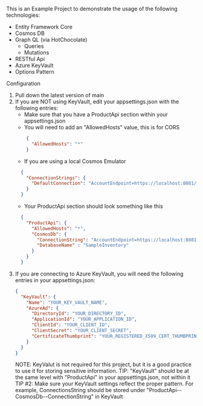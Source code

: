 This is an Example Project to demonstrate the usage of the following technologies:
  - Entity Framework Core
  - Cosmos DB
  - Graph QL (via HotChocolate)
    - Queries
    - Mutations
  - RESTful Api
  - Azure KeyVault
  - Options Pattern

Configuration
1. Pull down the latest version of main
2. If you are NOT using KeyVault, edit your appsettings.json with the following entries:
      - Make sure that you have a ProductApi section within your appsettings.json
      - You will need to add an "AllowedHosts" value, this is for CORS<br>
      ```json
          {
            "AllowedHosts": "*"
          }
      ```
      - If you are using a local Cosmos Emulator<br>
      ```json
        {
          "ConnectionStrings": {
            "DefaultConnection": "AccountEndpoint=https://localhost:8081/;AccountKey=<YOUR_EMULATOR_ACCOUNT_KEY_HERE>"
          }
        }
      ```
	  - Your ProductApi section should look something like this<br>
	  ```json
		{
		  "ProductApi": {
            "AllowedHosts": "*",
            "CosmosDb": {
              "ConnectionString": "AccountEndpoint=https://localhost:8081/;AccountKey=C2y6yDjf5/R+ob0N8A7Cgv30VRDJIWEHLM+4QDU5DE2nQ9nDuVTqobD4b8mGGyPMbIZnqyMsEcaGQy67XIw/Jw==",
              "DatabaseName" : "SampleInventory"
            }                
		  }
		}
	  ```              
3. If you are connecting to Azure KeyVault, you will need the following entries in your appsettings.json:
    ```json
	{
	  "KeyVault": {
        "Name": "YOUR_KEY_VAULT_NAME",
		"AzureAd": {
          "DirectoryId": "YOUR_DIRECTORY_ID",
          "ApplicationId": "YOUR_APPLICATION_ID",
          "ClientId": "YOUR_CLIENT_ID",
          "ClientSecret": "YOUR_CLIENT_SECRET",
          "CertificateThumbprint": "YOUR_REGISTERED_X509_CERT_THUMBPRINT"
        }
      }
    }
    ```
   NOTE: KeyValut is not required for this project, but it is a good practice to use it for storing sensitive information.
   TIP: "KeyVault" should be at the same level with "ProductApi" in your appsettings.json, not within it  
   TIP #2: Make sure your KeyVault settings reflect the proper pattern. For example, ConnectionsString should be stored under
           "ProductApi--CosmosDb--ConnectionString" in KeyVault

